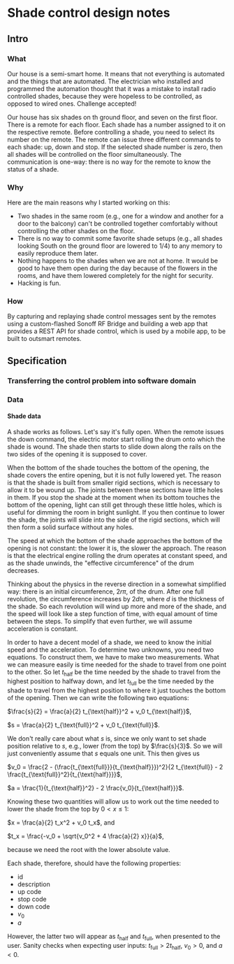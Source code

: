 # Shade control design notes
## Intro
### What
Our house is a semi-smart home. It means that not everything is automated and the things that are automated. The electrician who installed and programmed the automation thought that it was a mistake to install radio controlled shades, because they were hopeless to be controlled, as opposed to wired ones. Challenge accepted!

Our house has six shades on th ground floor, and seven on the first floor. There is a remote for each floor. Each shade has a number assigned to it on the respective remote. Before controlling a shade, you need to select its number on the remote. The remote can issue three different commands to each shade: up, down and stop. If the selected shade number is zero, then all shades will be controlled on the floor simultaneously. The communication is one-way: there is no way for the remote to know the status of a shade.

### Why
Here are the main reasons why I started working on this:
 - Two shades in the same room (e.g., one for a window and another for a door to the balcony) can't be controlled together comfortably without controlling the other shades on the floor.
 - There is no way to commit some favorite shade setups (e.g., all shades looking South on the ground floor are lowered to 1/4) to any memory to easily reproduce them later.
 - Nothing happens to the shades when we are not at home. It would be good to have them open during the day because of the flowers in the rooms, and have them lowered completely for the night for security.
 - Hacking is fun.

### How
By capturing and replaying shade control messages sent by the remotes using a custom-flashed Sonoff RF Bridge and building a web app that provides a REST API for shade control, which is used by a mobile app, to be built to outsmart remotes.

## Specification
### Transferring the control problem into software domain
### Data
#### Shade data
A shade works as follows. Let's say it's fully open. When the remote issues the down command, the electric motor start rolling the drum onto which the shade is wound. The shade then starts to slide down along the rails on the two sides of the opening it is supposed to cover.

When the bottom of the shade touches the bottom of the opening, the shade covers the entire opening, but it is not fully lowered yet. The reason is that the shade is built from smaller rigid sections, which is necessary to allow it to be wound up. The joints between these sections have little holes in them. If you stop the shade at the moment when its bottom touches the bottom of the opening, light can still get through these little holes, which is useful for dimming the room in bright sunlight. If you then continue to lower the shade, the joints will slide into the side of the rigid sections, which will then form a solid surface without any holes.

The speed at which the bottom of the shade approaches the bottom of the opening is not constant: the lower it is, the slower the approach. The reason is that the electrical engine rolling the drum operates at constant speed, and as the shade unwinds, the "effective circumference" of the drum decreases.

Thinking about the physics in the reverse direction in a somewhat simplified way: there is an initial circumference, $2r\pi$, of the drum. After one full revolution, the circumference increases by $2d\pi$, where $d$ is the thickness of the shade. So each revolution will wind up more and more of the shade, and the speed will look like a step function of time, with equal amount of time between the steps. To simplify that even further, we will assume acceleration is constant.

In order to have a decent model of a shade, we need to know the initial speed and the acceleration. To determine two unknowns, you need two equations. To construct them, we have to make two measurements. What we can measure easily is time needed for the shade to travel from one point to the other. So let $t_{\text{half}}$ be the time needed by the shade to travel from the highest position to halfway down, and let $t_{\text{full}}$ be the time needed by the shade to travel from the highest position to where it just touches the bottom of the opening. Then we can write the following two equations:

$\frac{s}{2} = \frac{a}{2} t_{\text{half}}^2 + v_0 t_{\text{half}}$,

$s = \frac{a}{2} t_{\text{full}}^2 + v_0 t_{\text{full}}$.

We don't really care about what $s$ is, since we only want to set shade position relative to $s$, e.g., lower (from the top) by $\frac{s}{3}$. So we will just conveniently assume that $s$ equals one unit. This then gives us

$v_0 = \frac{2 - (\frac{t_{\text{full}}}{t_{\text{half}}})^2}{2 t_{\text{full}} - 2 \frac{t_{\text{full}}^2}{t_{\text{half}}}}$,

$a = \frac{1}{t_{\text{half}}^2} - 2 \frac{v_0}{t_{\text{half}}}$.

Knowing these two quantities will allow us to work out the time needed to lower the shade from the top by $0 \lt x \leq 1$:

$x = \frac{a}{2} t_x^2 + v_0 t_x$, and

$t_x = \frac{-v_0 + \sqrt{v_0^2 + 4 \frac{a}{2} x}}{a}$,

because we need the root with the lower absolute value.

Each shade, therefore, should have the following properties:
 - id
 - description
 - up code
 - stop code
 - down code
 - $v_0$
 - $a$

However, the latter two will appear as $t_{\text{half}}$ and $t_{\text{full}}$, when presented to the user. Sanity checks when expecting user inputs: $t_{\text{full}} \gt 2 t_{\text{half}}$, $v_0 \gt 0$, and $a \lt 0$.